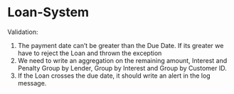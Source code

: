 # Loan-System

Validation:

1. The payment date can’t be greater than the Due Date. If its greater we have to reject the
Loan and thrown the exception
2. We need to write an aggregation on the remaining amount, Interest and Penalty Group by
Lender, Group by Interest and Group by Customer ID.
3. If the Loan crosses the due date, it should write an alert in the log message.
